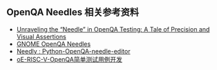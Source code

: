 ## OpenQA Needles 相关参考资料

+ [Unraveling the “Needle” in OpenQA Testing: A Tale of Precision and Visual Assertions](https://tanjuachaleke.wordpress.com/2023/12/28/unraveling-the-needle-in-openqa-testing-a-tale-of-precision-and-visual-assertions/)
+ [GNOME OpenQA Needles](https://gitlab.gnome.org/GNOME/openqa-needles)
+ [Needly : Python-OpenQA-needle-editor](https://pagure.io/fedora-qa/Python-OpenQA-needle-editor)
+ [oE-RISC-V-OpenQA简单测试用例开发](https://github.com/brsf11/Tarsier-Internship/blob/main/Document/OpenQA/oE-RISC-V-OpenQA%E7%AE%80%E5%8D%95%E6%B5%8B%E8%AF%95%E7%94%A8%E4%BE%8B%E5%BC%80%E5%8F%91.md)